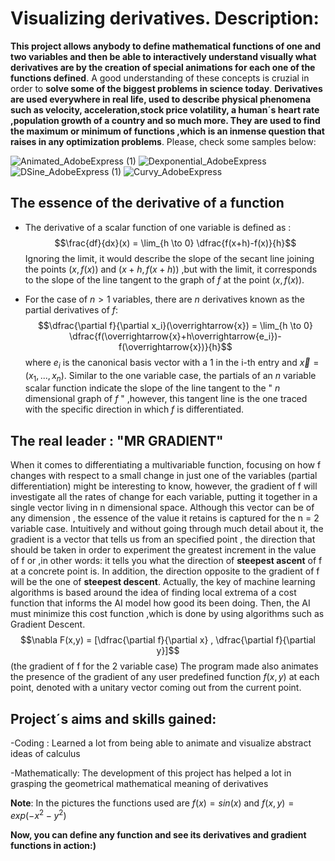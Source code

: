 # Visualizing derivatives. Description:
**This project allows anybody to define mathematical functions of one and two variables and then be able to interactively understand visually what derivatives are by the creation of special animations for each one of the functions defined**. A good understanding of these concepts is cruzial in order to **solve some of the biggest problems in science today**. **Derivatives are used everywhere in real life, used to describe physical phenomena such as velocity, acceleration,stock price volatility, a human´s heart rate ,population growth of a country and so much more. They are used to find the maximum or minimum of functions ,which is an inmense question that raises in any  optimization problems**.
Please, check some samples below:

![Animated_AdobeExpress (1)](https://user-images.githubusercontent.com/97905110/213765502-65f4f0b2-194c-41af-950f-17f96ff69666.gif)
![Dexponential_AdobeExpress](https://user-images.githubusercontent.com/97905110/212180205-8e778ab5-945c-4917-b033-43faef287e51.gif)
![DSine_AdobeExpress (1)](https://user-images.githubusercontent.com/97905110/213772501-bdb00627-4cbc-4d1d-a66b-d1495fd3e612.gif)
![Curvy_AdobeExpress](https://user-images.githubusercontent.com/97905110/213772377-0929479f-7c72-4458-ae93-708203883575.gif)




## The essence of the derivative of a function
* The derivative of a scalar function of one variable is defined as :
$$\frac{df}{dx}(x) = \lim_{h \to 0} \dfrac{f(x+h)-f(x)}{h}$$
Ignoring the limit, it would describe the slope of the secant line joining the points $(x,f(x))$ and $(x+h,f(x+h))$ ,but with the limit, it corresponds to the slope of the line tangent to the graph of $f$ at the point $(x,f(x))$.

* For the case of $n>1$ variables, there are $n$ derivatives known as the partial derivatives of $f$:
$$\dfrac{\partial f}{\partial x_i}(\overrightarrow{x}) = \lim_{h \to 0} \dfrac{f(\overrightarrow{x}+h\overrightarrow{e_i})-f(\overrightarrow{x})}{h}$$ where $e_i$ is the canonical basis vector with a $1$ in the i-th entry and $\overrightarrow{x} = (x_1, ... ,x_n)$.
Similar to the one variable case, the partials of an $n$ variable scalar function indicate the slope of the line tangent to the " $n$ dimensional graph of $f$ " ,however, this tangent line is the one traced with the specific direction in which $f$ is differentiated.


## The real leader : "MR GRADIENT"
When it comes to differentiating a multivariable function, focusing on how f changes with respect to a small change in just one of the variables (partial differentiation) might be interesting to know, however, the gradient of f will investigate all the rates of change for each variable, putting it together in a single vector living in n dimensional space. Although this vector can be of any dimension , the essence of the value it retains is captured for the n = 2 variable case. Intuitively and without going through much detail about it, the gradient is a vector that tells us from an specified point , the direction that should be taken in order to experiment the greatest increment in the value of f or ,in other words: it tells you what the direction of **steepest ascent** of f at a concrete point is. In addition, the direction opposite to the gradient of f will be the one of **steepest descent**. 
Actually, the key of machine learning algorithms is based around the idea of finding local extrema of a cost function that informs the AI model how good its been doing. Then, the AI must minimize this cost function ,which is done by using algorithms such as Gradient Descent.
$$\nabla F(x,y) = [\dfrac{\partial f}{\partial x} , \dfrac{\partial f}{\partial y}]$$ (the gradient of f for the 2 variable case)
The program made also animates the presence of the gradient of any user predefined function $f(x,y)$ at each point, denoted with a unitary vector coming out from the current point.
## Project´s aims and skills gained:
-Coding : Learned a lot from being able to animate and visualize abstract ideas of calculus
  
-Mathematically: The development of this project has helped a lot in grasping the geometrical mathematical meaning of derivatives

  
  
**Note**: In the pictures the functions used are $f(x) = sin(x)$ and $f(x,y) = exp(-x^2-y^2)$

**Now, you can define any function and see its derivatives and gradient functions in action:)**
